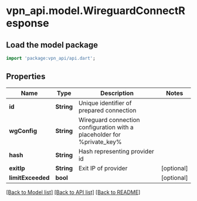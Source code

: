# vpn_api.model.WireguardConnectResponse

## Load the model package
```dart
import 'package:vpn_api/api.dart';
```

## Properties
Name | Type | Description | Notes
------------ | ------------- | ------------- | -------------
**id** | **String** | Unique identifier of prepared connection | 
**wgConfig** | **String** | Wireguard connection configuration with a placeholder for %private_key% | 
**hash** | **String** | Hash representing provider id | 
**exitIp** | **String** | Exit IP of provider | [optional] 
**limitExceeded** | **bool** |  | [optional] 

[[Back to Model list]](../README.md#documentation-for-models) [[Back to API list]](../README.md#documentation-for-api-endpoints) [[Back to README]](../README.md)


